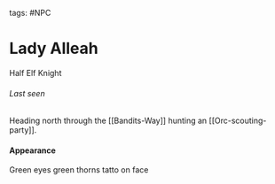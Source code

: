 tags: #NPC

# Lady Alleah

Half Elf Knight

###### Last seen
Heading north through the [[Bandits-Way]] hunting an [[Orc-scouting-party]].

#### Appearance
Green eyes
green thorns tatto on face
